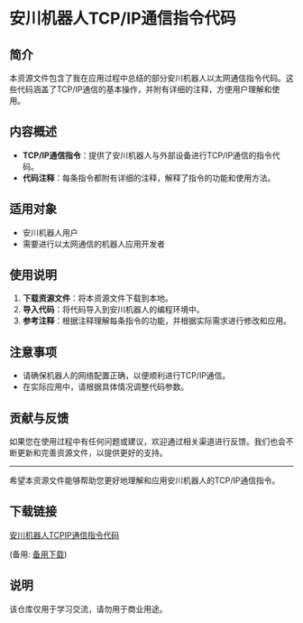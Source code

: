 # 安川机器人TCP/IP通信指令代码

## 简介

本资源文件包含了我在应用过程中总结的部分安川机器人以太网通信指令代码。这些代码涵盖了TCP/IP通信的基本操作，并附有详细的注释，方便用户理解和使用。

## 内容概述

- **TCP/IP通信指令**：提供了安川机器人与外部设备进行TCP/IP通信的指令代码。
- **代码注释**：每条指令都附有详细的注释，解释了指令的功能和使用方法。

## 适用对象

- 安川机器人用户
- 需要进行以太网通信的机器人应用开发者

## 使用说明

1. **下载资源文件**：将本资源文件下载到本地。
2. **导入代码**：将代码导入到安川机器人的编程环境中。
3. **参考注释**：根据注释理解每条指令的功能，并根据实际需求进行修改和应用。

## 注意事项

- 请确保机器人的网络配置正确，以便顺利进行TCP/IP通信。
- 在实际应用中，请根据具体情况调整代码参数。

## 贡献与反馈

如果您在使用过程中有任何问题或建议，欢迎通过相关渠道进行反馈。我们也会不断更新和完善资源文件，以提供更好的支持。

---

希望本资源文件能够帮助您更好地理解和应用安川机器人的TCP/IP通信指令。

## 下载链接
[安川机器人TCPIP通信指令代码](https://pan.quark.cn/s/9fc0e2e41c26) 

(备用: [备用下载](https://pan.baidu.com/s/1y6yzh3fFBTRMi6TJLznt1Q?pwd=1234))

## 说明

该仓库仅用于学习交流，请勿用于商业用途。
